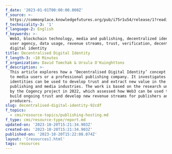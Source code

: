 ```yaml
---
f_date: '2023-01-01T00:00:00.000Z'
f_source: >-
  https://commonplace.knowledgefutures.org/pub/i75r1u54/release/1?readingCollection=54d28214
f_technicality-3: '1'
f_language-2: English
f_keywords: >-
  Web3, blockchain technology, media and publishing, decentralized identities,
  user agency, data usage, revenue streams, trust, verification, decentralized
  digital identity
title: Decentralised Digital Identity
f_length-3: ~10 Minutes
f_organization: David Tomchak & Ursula O'Kuinghttons
f_description: >-
  This article explores how a ‘Decentralised Digital Identity’ concept applies
  to media users or a professional publishing company. It investigates how these
  identities can be used to develop trust and extract new value in the
  publishing and media industries. The work is based on the research undertaken
  by the Cogency project in 2022, which assessed how Web3 can be used to help
  build ongoing trust and develop new revenue streams for publishers and content
  producers.
slug: decentralised-digital-identity-92cdf
f_topics:
  - cms/resource-topics/publishing-hosting.md
f_type: cms/resource-type/report.md
updated-on: '2023-10-20T15:21:34.903Z'
created-on: '2023-10-20T15:21:34.903Z'
published-on: '2023-10-20T15:22:08.074Z'
layout: '[resources].html'
tags: resources
---
```



